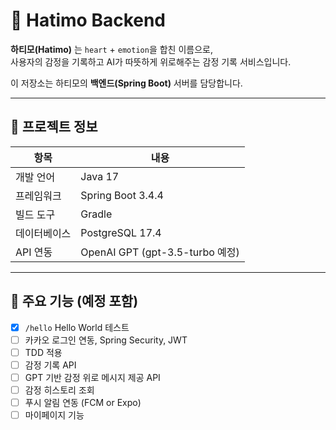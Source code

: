 # 💖 Hatimo Backend

**하티모(Hatimo)** 는 `heart` + `emotion`을 합친 이름으로,  
사용자의 감정을 기록하고 AI가 따뜻하게 위로해주는 감정 기록 서비스입니다.

이 저장소는 하티모의 **백엔드(Spring Boot)** 서버를 담당합니다.

---

## 🚀 프로젝트 정보

| 항목             | 내용                            |
|------------------|---------------------------------|
| 개발 언어        | Java 17                         |
| 프레임워크       | Spring Boot 3.4.4              |
| 빌드 도구        | Gradle                          |
| 데이터베이스     | PostgreSQL 17.4                  |
| API 연동         | OpenAI GPT (gpt-3.5-turbo 예정) |

---

## 🧱 주요 기능 (예정 포함)

- [x] `/hello` Hello World 테스트
- [ ] 카카오 로그인 연동, Spring Security, JWT
- [ ] TDD 적용
- [ ] 감정 기록 API
- [ ] GPT 기반 감정 위로 메시지 제공 API
- [ ] 감정 히스토리 조회
- [ ] 푸시 알림 연동 (FCM or Expo)
- [ ] 마이페이지 기능
